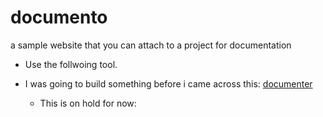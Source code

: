 # documento

a sample website that you can attach to a project for documentation


 - Use the follwoing tool.

 - I was going to build something before i came across this:
    [documenter](http://revaxarts-themes.com/documenter/)


    - This is on hold for now:
